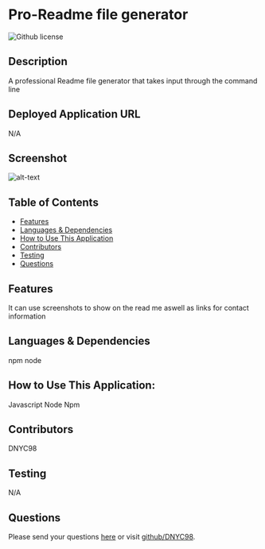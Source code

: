 # Pro-Readme file generator 
![Github license](https://img.shields.io/badge/license--blue.svg)
## Description
A professional Readme file generator that takes input through the command line
## Deployed Application URL
N/A
## Screenshot
![alt-text](N/A)
## Table of Contents
* [Features](#features)
* [Languages & Dependencies](#languagesanddependencies)
* [How to Use This Application](#HowtoUseThisApplication)
* [Contributors](#contributors)
* [Testing](#testing)
* [Questions](#questions)
## Features
It can use screenshots to show on the read me aswell as links for contact information
## Languages & Dependencies
npm node
## How to Use This Application:
Javascript Node Npm
## Contributors
DNYC98
## Testing
N/A
## Questions
Please send your questions [here](mailto:Diego.yavara98@gmail.com?subject=[GitHub]%20Dev%20Connect) or visit [github/DNYC98](https://github.com/DNYC98).
